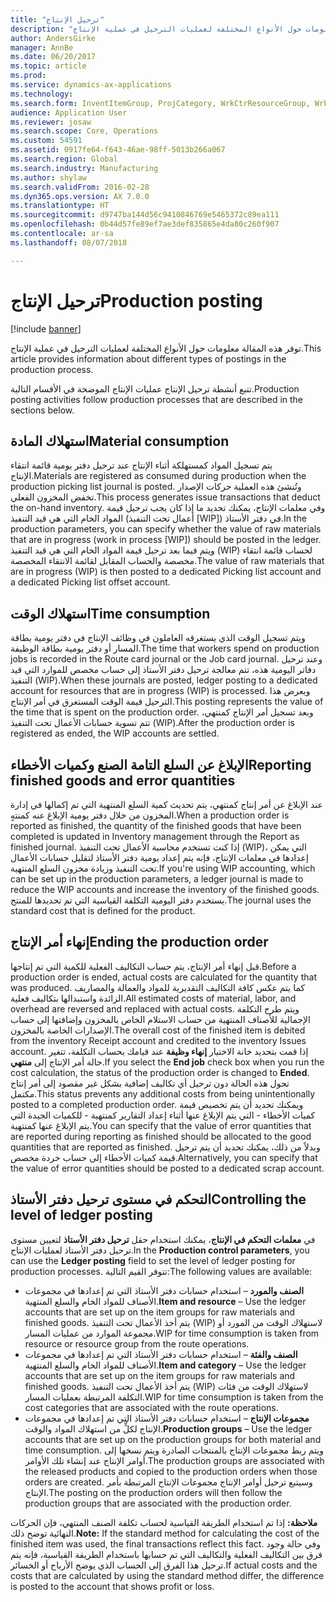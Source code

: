 ```yaml
---
title: "ترحيل الإنتاج"
description: "توفر هذه المقالة معلومات حول الأنواع المختلفة لعمليات الترحيل في عملية الإنتاج."
author: AndersGirke
manager: AnnBe
ms.date: 06/20/2017
ms.topic: article
ms.prod: 
ms.service: dynamics-ax-applications
ms.technology: 
ms.search.form: InventItemGroup, ProjCategory, WrkCtrResourceGroup, WrkCtrTable
audience: Application User
ms.reviewer: josaw
ms.search.scope: Core, Operations
ms.custom: 54591
ms.assetid: 0917fe64-f643-46ae-98ff-5013b266a067
ms.search.region: Global
ms.search.industry: Manufacturing
ms.author: shylaw
ms.search.validFrom: 2016-02-28
ms.dyn365.ops.version: AX 7.0.0
ms.translationtype: HT
ms.sourcegitcommit: d9747ba144d56c9410846769e5465372c89ea111
ms.openlocfilehash: 0b44d57fe89ef7ae3def835865e4da80c260f907
ms.contentlocale: ar-sa
ms.lasthandoff: 08/07/2018

---
```


# <a name="production-posting"></a><span data-ttu-id="da30f-103">ترحيل الإنتاج</span><span class="sxs-lookup"><span data-stu-id="da30f-103">Production posting</span></span>

[!include [banner](../includes/banner.md)]

<span data-ttu-id="da30f-104">توفر هذه المقالة معلومات حول الأنواع المختلفة لعمليات الترحيل في عملية الإنتاج.</span><span class="sxs-lookup"><span data-stu-id="da30f-104">This article provides information about different types of postings in the production process.</span></span>

<span data-ttu-id="da30f-105">تتبع أنشطة ترحيل الإنتاج عمليات الإنتاج الموضحة في الأقسام التالية.</span><span class="sxs-lookup"><span data-stu-id="da30f-105">Production posting activities follow production processes that are described in the sections below.</span></span>

## <a name="material-consumption"></a><span data-ttu-id="da30f-106">استهلاك المادة</span><span class="sxs-lookup"><span data-stu-id="da30f-106">Material consumption</span></span>
<span data-ttu-id="da30f-107">يتم تسجيل المواد كمستهلكة أثناء الإنتاج عند ترحيل دفتر يومية قائمة انتقاء الإنتاج.</span><span class="sxs-lookup"><span data-stu-id="da30f-107">Materials are registered as consumed during production when the production picking list journal is posted.</span></span> <span data-ttu-id="da30f-108">وتُنشئ هذه العملية حركات الإصدار تخفض المخزون الفعلي.</span><span class="sxs-lookup"><span data-stu-id="da30f-108">This process generates issue transactions that deduct the on-hand inventory.</span></span> <span data-ttu-id="da30f-109">وفي معلمات الإنتاج، يمكنك تحديد ما إذا كان يجب ترحيل قيمة المواد الخام التي هي قيد التنفيذ (أعمال تحت التنفيذ \[WIP\]) في دفتر الأستاذ.</span><span class="sxs-lookup"><span data-stu-id="da30f-109">In the production parameters, you can specify whether the value of raw materials that are in progress (work in process \[WIP\]) should be posted in the ledger.</span></span> <span data-ttu-id="da30f-110">ويتم فيما بعد ترحيل قيمة المواد الخام التي هي قيد التنفيذ (WIP) لحساب قائمة انتقاء مخصصة والحساب المقابل لقائمة الانتقاء المخصصة.</span><span class="sxs-lookup"><span data-stu-id="da30f-110">The value of raw materials that are in progress (WIP) is then posted to a dedicated Picking list account and a dedicated Picking list offset account.</span></span>

## <a name="time-consumption"></a><span data-ttu-id="da30f-111">استهلاك الوقت</span><span class="sxs-lookup"><span data-stu-id="da30f-111">Time consumption</span></span>
<span data-ttu-id="da30f-112">ويتم تسجيل الوقت الذي يستغرقه العاملون في وظائف الإنتاج في دفتر يومية بطاقة المسار أو دفتر يومية بطاقة الوظيفة.</span><span class="sxs-lookup"><span data-stu-id="da30f-112">The time that workers spend on production jobs is recorded in the Route card journal or the Job card journal.</span></span> <span data-ttu-id="da30f-113">وعند ترحيل دفاتر اليومية هذه، تتم معالجة ترحيل دفتر الأستاذ إلى حساب مخصص للموارد التي قيد التنفيذ (WIP).</span><span class="sxs-lookup"><span data-stu-id="da30f-113">When these journals are posted, ledger posting to a dedicated account for resources that are in progress (WIP) is processed.</span></span> <span data-ttu-id="da30f-114">ويعرض هذا الترحيل قيمة الوقت المستغرق في أمر الإنتاج.</span><span class="sxs-lookup"><span data-stu-id="da30f-114">This posting represents the value of the time that is spent on the production order.</span></span> <span data-ttu-id="da30f-115">وبعد تسجيل أمر الإنتاج كمنتهي، تتم تسوية حسابات الأعمال تحت التنفيذ (WIP).</span><span class="sxs-lookup"><span data-stu-id="da30f-115">After the production order is registered as ended, the WIP accounts are settled.</span></span>

## <a name="reporting-finished-goods-and-error-quantities"></a><span data-ttu-id="da30f-116">الإبلاغ عن السلع التامة الصنع وكميات الأخطاء</span><span class="sxs-lookup"><span data-stu-id="da30f-116">Reporting finished goods and error quantities</span></span>
<span data-ttu-id="da30f-117">عند الإبلاغ عن أمر إنتاج كمنتهي، يتم تحديث كمية السلع المنتهية التي تم إكمالها في إدارة المخزون من خلال دفتر يومية الإبلاغ عنه كمنتهٍ.</span><span class="sxs-lookup"><span data-stu-id="da30f-117">When a production order is reported as finished, the quantity of the finished goods that have been completed is updated in Inventory management through the Report as finished journal.</span></span> <span data-ttu-id="da30f-118">إذا كنت تستخدم محاسبة الأعمال تحت التنفيذ (WIP)، التي يمكن إعدادها في معلمات الإنتاج، فإنه يتم إعداد يومية دفتر الأستاذ لتقليل حسابات الأعمال تحت التنفيذ وزيادة مخزون السلع المنتهية.</span><span class="sxs-lookup"><span data-stu-id="da30f-118">If you're using WIP accounting, which can be set up in the production parameters, a ledger journal is made to reduce the WIP accounts and increase the inventory of the finished goods.</span></span> <span data-ttu-id="da30f-119">يستخدم دفتر اليومية التكلفة القياسية التي تم تحديدها للمنتج.</span><span class="sxs-lookup"><span data-stu-id="da30f-119">The journal uses the standard cost that is defined for the product.</span></span>

## <a name="ending-the-production-order"></a><span data-ttu-id="da30f-120">إنهاء أمر الإنتاج</span><span class="sxs-lookup"><span data-stu-id="da30f-120">Ending the production order</span></span>
<span data-ttu-id="da30f-121">قبل إنهاء أمر الإنتاج، يتم حساب التكاليف الفعلية للكمية التي تم إنتاجها.</span><span class="sxs-lookup"><span data-stu-id="da30f-121">Before a production order is ended, actual costs are calculated for the quantity that was produced.</span></span> <span data-ttu-id="da30f-122">كما يتم عكس كافة التكاليف التقديرية للمواد والعمالة والمصاريف الزائدة واستبدالها بتكاليف فعلية.</span><span class="sxs-lookup"><span data-stu-id="da30f-122">All estimated costs of material, labor, and overhead are reversed and replaced with actual costs.</span></span> <span data-ttu-id="da30f-123">ويتم طرح التكلفة الإجمالية للأصناف المنتهية من حساب الاستلام الخاص بالمخزون وإضافتها إلى حساب الإصدارات الخاصة بالمخزون.</span><span class="sxs-lookup"><span data-stu-id="da30f-123">The overall cost of the finished item is debited from the inventory Receipt account and credited to the inventory Issues account.</span></span> <span data-ttu-id="da30f-124">إذا قمت بتحديد خانة الاختيار **إنهاء وظيفة** عند قيامك بحساب التكلفة، تتغير حالة أمر الإنتاج إلى **منتهي**.</span><span class="sxs-lookup"><span data-stu-id="da30f-124">If you select the **End job** check box when you run the cost calculation, the status of the production order is changed to **Ended**.</span></span> <span data-ttu-id="da30f-125">تحول هذه الحالة دون ترحيل أي تكاليف إضافية بشكل غير مقصود إلى أمر إنتاج مكتمل.</span><span class="sxs-lookup"><span data-stu-id="da30f-125">This status prevents any additional costs from being unintentionally posted to a completed production order.</span></span> <span data-ttu-id="da30f-126">ويمكنك تحديد أن يتم تخصيص قيمة كميات الأخطاء - التي يتم الإبلاغ عنها أثناء إعداد التقارير كمنتهية - للكميات الجيدة التي يتم الإبلاغ عنها كمنتهية.‬</span><span class="sxs-lookup"><span data-stu-id="da30f-126">You can specify that the value of error quantities that are reported during reporting as finished should be allocated to the good quantities that are reported as finished.</span></span> <span data-ttu-id="da30f-127">وبدلاً من ذلك، يمكنك تحديد أن يتم ترحيل قيمة كميات الأخطاء إلى حساب خردة مخصص.</span><span class="sxs-lookup"><span data-stu-id="da30f-127">Alternatively, you can specify that the value of error quantities should be posted to a dedicated scrap account.</span></span>

## <a name="controlling-the-level-of-ledger-posting"></a><span data-ttu-id="da30f-128">التحكم في مستوى ترحيل دفتر الأستاذ</span><span class="sxs-lookup"><span data-stu-id="da30f-128">Controlling the level of ledger posting</span></span>
<span data-ttu-id="da30f-129">في **معلمات التحكم في الإنتاج**، يمكنك استخدام حقل **ترحيل دفتر الأستاذ** لتعيين مستوى ترحيل دفتر الأستاذ لعمليات الإنتاج.</span><span class="sxs-lookup"><span data-stu-id="da30f-129">In the **Production control parameters**, you can use the **Ledger posting** field to set the level of ledger posting for production processes.</span></span> <span data-ttu-id="da30f-130">تتوفر القيم التالية:</span><span class="sxs-lookup"><span data-stu-id="da30f-130">The following values are available:</span></span>

-   <span data-ttu-id="da30f-131">**الصنف والمورد** – استخدام حسابات دفتر الأستاذ التي تم إعدادها في مجموعات الأصناف للمواد الخام والسلع المنتهية.</span><span class="sxs-lookup"><span data-stu-id="da30f-131">**Item and resource** – Use the ledger accounts that are set up on the item groups for raw materials and finished goods.</span></span> <span data-ttu-id="da30f-132">يتم أخذ الأعمال تحت التنفيذ (WIP) لاستهلاك الوقت من المورد أو مجموعة الموارد من عمليات المسار.</span><span class="sxs-lookup"><span data-stu-id="da30f-132">WIP for time consumption is taken from resource or resource group from the route operations.</span></span>
-   <span data-ttu-id="da30f-133">**الصنف والفئة** – استخدام حسابات دفتر الأستاذ التي تم إعدادها في مجموعات الأصناف للمواد الخام والسلع المنتهية.</span><span class="sxs-lookup"><span data-stu-id="da30f-133">**Item and category** – Use the ledger accounts that are set up on the item groups for raw materials and finished goods.</span></span> <span data-ttu-id="da30f-134">يتم أخذ الأعمال تحت التنفيذ (WIP) لاستهلاك الوقت من فئات التكلفة المرتبطة بعمليات المسار.</span><span class="sxs-lookup"><span data-stu-id="da30f-134">WIP for time consumption is taken from the cost categories that are associated with the route operations.</span></span>
-   <span data-ttu-id="da30f-135">**مجموعات الإنتاج** – استخدام حسابات دفتر الأستاذ التي تم إعدادها في مجموعات الإنتاج لكلٍّ من استهلاك المواد والوقت.</span><span class="sxs-lookup"><span data-stu-id="da30f-135">**Production groups** – Use the ledger accounts that are set up on the production groups for both material and time consumption.</span></span> <span data-ttu-id="da30f-136">ويتم ربط مجموعات الإنتاج بالمنتجات الصادرة ويتم نسخها إلى أوامر الإنتاج عند إنشاء تلك الأوامر.</span><span class="sxs-lookup"><span data-stu-id="da30f-136">The production groups are associated with the released products and copied to the production orders when those orders are created.</span></span> <span data-ttu-id="da30f-137">وسيتبع ترحيل أوامر الإنتاج مجموعات الإنتاج المرتبطة بأمر الإنتاج.</span><span class="sxs-lookup"><span data-stu-id="da30f-137">The posting on the production orders will then follow the production groups that are associated with the production order.</span></span>

<span data-ttu-id="da30f-138">**ملاحظة:** إذا تم استخدام الطريقة القياسية لحساب تكلفة الصنف المنتهي، فإن الحركات النهائية توضح ذلك.</span><span class="sxs-lookup"><span data-stu-id="da30f-138">**Note:** If the standard method for calculating the cost of the finished item was used, the final transactions reflect this fact.</span></span> <span data-ttu-id="da30f-139">وفي حالة وجود فرق بين التكاليف الفعلية والتكاليف التي تم حسابها باستخدام الطريقة القياسية، فإنه يتم ترحيل هذا الفرق إلى الحساب الذي يوضح الأرباح أو الخسائر.</span><span class="sxs-lookup"><span data-stu-id="da30f-139">If actual costs and the costs that are calculated by using the standard method differ, the difference is posted to the account that shows profit or loss.</span></span>




